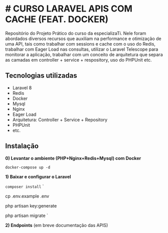 
# # CURSO LARAVEL APIS COM CACHE (FEAT. DOCKER)
Repositório do Projeto Prático do curso da especializaTi. Nele foram abordados diversos recursos que auxiliam na performance e otimização de uma API, tais como trabalhar com sessions e cache com o uso do Redis, trabalhar com Eager Load nas consultas, utilizar o Laravel Telescope para monitorar a aplicação, trabalhar com um conceito de arquitetura que separa as camadas em controller + service + respository, uso do PHPUnit  etc.

## Tecnologias utilizadas

- Laravel 8
- Redis
- Docker
- Mysql
- Nginx
- Eager Load
- Arquitetura: Controller + Service + Repository
- PHPUnit
- etc.


## Instalação
**0) Levantar o ambiente (PHP+Nginx+Redis+Mysql) com Docker**

`docker-compose up -d`


**1) Baixar e configurar o Laravel**

`
composer install
`
`

cp .env.example .env
`
`

php artisan key:generate
`
`

php artisan migrate
`


**2) Endpoints**
(em breve documentação das APIS)

    
